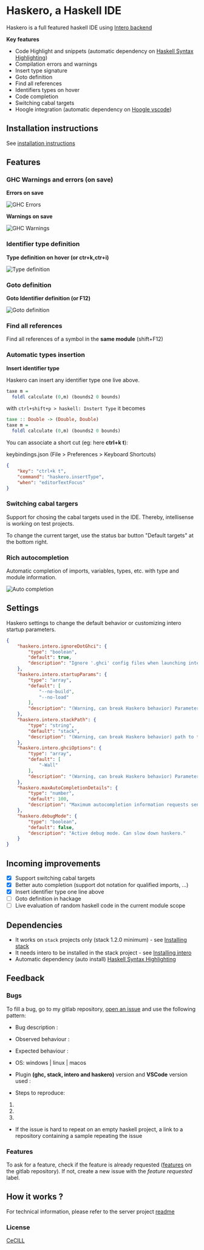 # Haskero, a Haskell IDE
Haskero is a full featured haskell IDE using [Intero backend](https://github.com/commercialhaskell/intero)

**Key features**

* Code Highlight and snippets (automatic dependency on [Haskell Syntax Highlighting](https://marketplace.visualstudio.com/items?itemName=justusadam.language-haskell))
* Compilation errors and warnings
* Insert type signature
* Goto definition
* Find all references
* Identifiers types on hover
* Code completion
* Switching cabal targets
* Hoogle integration (automatic dependency on [Hoogle vscode](https://marketplace.visualstudio.com/items?itemName=jcanero.hoogle-vscode))

## Installation instructions

See [installation instructions](https://gitlab.com/vannnns/haskero/blob/master/client/doc/installation.md)

## Features

### GHC Warnings and errors (on save)

**Errors on save**

![GHC Errors](https://gitlab.com/vannnns/haskero/raw/master/client/media/error-on-save.gif "GHC Errors")

**Warnings on save**

![GHC Warnings](https://gitlab.com/vannnns/haskero/raw/master/client/media/warning-on-save.gif "GHC Warnings")

### Identifier type definition

**Type definition on hover (or ctr+k,ctr+i)**

![Type definition](https://gitlab.com/vannnns/haskero/raw/master/client/media/type-at.gif "Type definition")

### Goto definition

**Goto Identifier definition (or F12)**

![Goto definition](https://gitlab.com/vannnns/haskero/raw/master/client/media/loc-at.gif "Goto definition")

### Find all references

Find all references of a symbol in the **same module** (shift+F12)

### Automatic types insertion

**Insert identifier type**

Haskero can insert any identifier type one live above.
```haskell
taxe m =
  foldl calculate (0,m) (bounds2 0 bounds)
```
with `ctrl+shift+p > haskell: Instert Type` it becomes

```haskell
taxe :: Double -> (Double, Double)
taxe m =
  foldl calculate (0,m) (bounds2 0 bounds)
```

You can associate a short cut (eg: here **ctrl+k t**):

keybindings.json (File > Preferences > Keyboard Shortcuts)
```json
{
    "key": "ctrl+k t",
    "command": "haskero.insertType",
    "when": "editorTextFocus"
}
```

### Switching cabal targers

Support for chosing the cabal targets used in the IDE. Thereby, intellisense is working on test projects.

To change the current target, use the status bar button "Default targets" at the bottom right.

### Rich autocompletion

Automatic completion of imports, variables, types, etc. with type and module information.

![Auto completion](https://gitlab.com/vannnns/haskero/raw/master/client/media/autocompletion.gif "Auto completion")

## Settings

Haskero settings to change the default behavior or customizing intero startup parameters.

```json
{
    "haskero.intero.ignoreDotGhci": {
        "type": "boolean",
        "default": true,
        "description": "Ignore '.ghci' config files when launching intero ghci"
    },
    "haskero.intero.startupParams": {
        "type": "array",
        "default": [
            "--no-build",
            "--no-load"
        ],
        "description": "(Warning, can break Haskero behavior) Parameters sent to intero ghci"
    },
    "haskero.intero.stackPath": {
        "type": "string",
        "default": "stack",
        "description": "(Warning, can break Haskero behavior) path to the stack executable."
    },
    "haskero.intero.ghciOptions": {
        "type": "array",
        "default": [
            "-Wall"
        ],
        "description": "(Warning, can break Haskero behavior) Parameters sent to intero ghci via --ghci-options"
    },
    "haskero.maxAutoCompletionDetails": {
        "type": "number",
        "default": 100,
        "description": "Maximum autocompletion information requests sent to get type info/module in the autocompletion flow. Set to 0 to disable details info in autocompletion."
    },
    "haskero.debugMode": {
        "type": "boolean",
        "default": false,
        "description": "Active debug mode. Can slow down haskero."
    }
}
```

## Incoming improvements

- [x] Support switching cabal targets
- [x] Better auto completion (support dot notation for qualified imports, ...)
- [x] Insert identifier type one line above
- [ ] Goto definition in hackage
- [ ] Live evaluation of random haskell code in the current module scope

## Dependencies

* It works on `stack` projects only (stack 1.2.0 minimum) - see [Installing stack](https://docs.haskellstack.org/en/stable/install_and_upgrade)
* It needs intero to be installed in the stack project - see [Installing intero](https://github.com/commercialhaskell/intero/blob/master/TOOLING.md#installing)
* Automatic dependency (auto install) [Haskell Syntax Highlighting](https://marketplace.visualstudio.com/items?itemName=justusadam.language-haskell)

## Feedback

### Bugs

To fill a bug, go to my gitlab repository, [open an issue](https://gitlab.com/vannnns/haskero/issues) and use the following pattern:

- Bug description :

- Observed behaviour :

- Expected behaviour :

- OS: windows | linux | macos

- Plugin **(ghc, stack, intero and haskero)** version and **VSCode** version used :

- Steps to reproduce:

1.

2.

3.

- If the issue is hard to repeat on an empty haskell project, a link to a repository containing a sample repeating the issue

### Features

To ask for a feature, check if the feature is already requested ([features](https://gitlab.com/vannnns/haskero/issues?label_name%5B%5D=Feature) on the gitlab repository).
If not, create a new issue with the *feature requested* label.

## How it works ?

For technical information, please refer to the server project [readme](https://gitlab.com/vannnns/haskero/blob/master/server/README.md)

### License
[CeCILL](LICENSE)